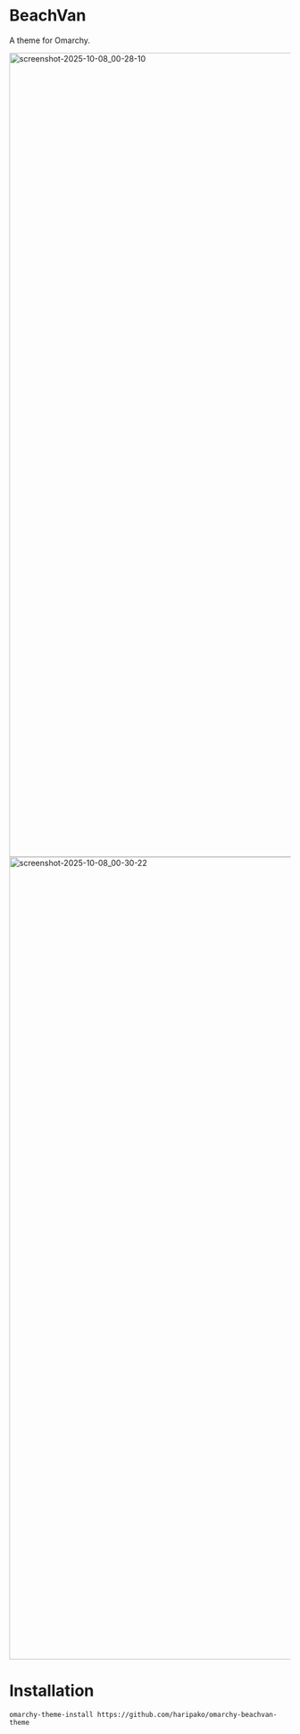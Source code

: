 # BeachVan
A theme for Omarchy.

<img width="2554" height="1441" alt="screenshot-2025-10-08_00-28-10" src="https://github.com/user-attachments/assets/4f84ac38-a7c1-4cd3-ae09-3d2998749b55" />
<img width="2558" height="1438" alt="screenshot-2025-10-08_00-30-22" src="https://github.com/user-attachments/assets/c89c5252-f41c-4492-832d-86f773e72073" />

# Installation

```
omarchy-theme-install https://github.com/haripako/omarchy-beachvan-theme
```
